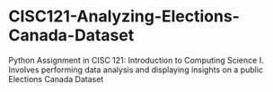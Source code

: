 # CISC121-Analyzing-Elections-Canada-Dataset
Python Assignment in CISC 121: Introduction to Computing Science I. Involves performing data analysis and displaying insights on a public Elections Canada Dataset
